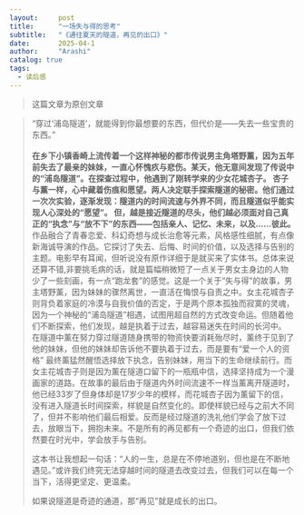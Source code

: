 ```yaml
---
layout:     post
title:      "一场失与得的思考"
subtitle:   "《通往夏天的隧道，再见的出口》"
date:       2025-04-1 
author:     "Arashi"
catalog: true
tags:
  - 读后感
---
```


> 这篇文章为原创文章

<div>
    <blockquote>“穿过‘浦岛隧道’，就能得到你最想要的东西，但代价是——失去一些宝贵的东西。”
    <br>
    <br><b>在乡下小镇香崎上流传着一个这样神秘的都市传说男主角塔野薰，因为五年前失去了最亲的妹妹，一直心怀愧疚与悲伤。某天，他无意间发现了传说中的“浦岛隧道”。在探查过程中，他遇到了刚转学来的少女花城杏子。
杏子与薰一样，心中藏着伤痕和愿望。两人决定联手探索隧道的秘密。他们通过一次次实验，逐渐发现：隧道内的时间流速与外界不同，而且隧道似乎能实现人心深处的“愿望”。
        但，越是接近隧道的尽头，他们越必须面对自己真正的“执念”与“放不下”的东西——包括亲人、记忆、未来，以及……彼此。</b>

<br>
作品融合了青春恋爱、科幻奇想与成长治愈等元素，风格感性细腻，有点像新海诚导演的作品。它探讨了失去、后悔、时间的价值，以及选择与告别的主题。电影早有耳闻，但听说没有原作详细于是就买来了实体书。总体来说还算不错,非要挑毛病的话，就是篇幅稍微短了一点关于男女主身边的人物少了一些刻画，有一点“跑龙套”的感觉。这是一个关于“失与得”的故事，男主塔野薰，因为妹妹的骤然离世，一直活在悔恨与自责之中。女主花城杏子则背负着家庭的冷漠与自我价值的否定，于是两个原本孤独而寂寞的灵魂，因为一个神秘的“浦岛隧道”相遇，试图用超自然的方式改变命运。但随着他们不断探索，他们发现，越是执着于过去，越容易迷失在时间的长河中。
        <br>
      在隧道中薰在努力穿过隧道随身携带的物资快要消耗殆尽时，薰终于见到了他的妹妹，但他的妹妹却告诉他不要执着于过去，而是要有“爱一个人的资格” 最终薰猛然醒悟选择放下执念，告别妹妹，用当下的生命继续前行。而女主花城杏子则是因为薰在隧道口留下的一瓶瓶中信，选择坚持成为一个漫画家的道路。在故事的最后由于隧道内外时间流速不一样当薰离开隧道时，他已经33岁了但身体却是17岁少年的模样，而花城杏子因为薰留下的信，没有进入隧道长时间探索，样貌是自然变化的。即使样貌已经与之前大不同了，但并不影响他们最后相爱。反而是经过隧道的洗礼他们学会了放下过去，放眼当下，拥抱未来。不是所有的再见都有一个奇迹的出口，但我们依然要在时光中，学会放手与告别。 

<br>

这本书让我想起一句话：“人的一生，总是在不停地道别，但也是在不断地遇见。”或许我们终究无法穿越时间的隧道去改变过去，但我们可以在每一个当下，活得更坚定、更温柔。

如果说隧道是奇迹的通道，那“再见”就是成长的出口。






